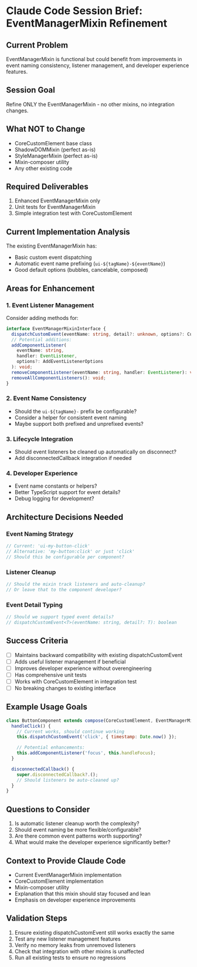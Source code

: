 # Claude Code Session Brief: EventManagerMixin Refinement

## Current Problem

EventManagerMixin is functional but could benefit from improvements in event naming consistency, listener management, and developer experience features.

## Session Goal

Refine ONLY the EventManagerMixin - no other mixins, no integration changes.

## What NOT to Change

- CoreCustomElement base class
- ShadowDOMMixin (perfect as-is)
- StyleManagerMixin (perfect as-is)
- Mixin-composer utility
- Any other existing code

## Required Deliverables

1. Enhanced EventManagerMixin only
2. Unit tests for EventManagerMixin
3. Simple integration test with CoreCustomElement

## Current Implementation Analysis

The existing EventManagerMixin has:

- Basic custom event dispatching
- Automatic event name prefixing (`ui-${tagName}-${eventName}`)
- Good default options (bubbles, cancelable, composed)

## Areas for Enhancement

### 1. Event Listener Management

Consider adding methods for:

```typescript
interface EventManagerMixinInterface {
  dispatchCustomEvent(eventName: string, detail?: unknown, options?: CustomEventInit): boolean;
  // Potential additions:
  addComponentListener(
    eventName: string,
    handler: EventListener,
    options?: AddEventListenerOptions
  ): void;
  removeComponentListener(eventName: string, handler: EventListener): void;
  removeAllComponentListeners(): void;
}
```

### 2. Event Name Consistency

- Should the `ui-${tagName}-` prefix be configurable?
- Consider a helper for consistent event naming
- Maybe support both prefixed and unprefixed events?

### 3. Lifecycle Integration

- Should event listeners be cleaned up automatically on disconnect?
- Add disconnectedCallback integration if needed

### 4. Developer Experience

- Event name constants or helpers?
- Better TypeScript support for event details?
- Debug logging for development?

## Architecture Decisions Needed

### Event Naming Strategy

```javascript
// Current: 'ui-my-button-click'
// Alternative: 'my-button:click' or just 'click'
// Should this be configurable per component?
```

### Listener Cleanup

```javascript
// Should the mixin track listeners and auto-cleanup?
// Or leave that to the component developer?
```

### Event Detail Typing

```javascript
// Should we support typed event details?
// dispatchCustomEvent<T>(eventName: string, detail?: T): boolean
```

## Success Criteria

- [ ] Maintains backward compatibility with existing dispatchCustomEvent
- [ ] Adds useful listener management if beneficial
- [ ] Improves developer experience without overengineering
- [ ] Has comprehensive unit tests
- [ ] Works with CoreCustomElement in integration test
- [ ] No breaking changes to existing interface

## Example Usage Goals

```javascript
class ButtonComponent extends compose(CoreCustomElement, EventManagerMixin) {
  handleClick() {
    // Current works, should continue working
    this.dispatchCustomEvent('click', { timestamp: Date.now() });

    // Potential enhancements:
    this.addComponentListener('focus', this.handleFocus);
  }

  disconnectedCallback() {
    super.disconnectedCallback?.();
    // Should listeners be auto-cleaned up?
  }
}
```

## Questions to Consider

1. Is automatic listener cleanup worth the complexity?
2. Should event naming be more flexible/configurable?
3. Are there common event patterns worth supporting?
4. What would make the developer experience significantly better?

## Context to Provide Claude Code

- Current EventManagerMixin implementation
- CoreCustomElement implementation
- Mixin-composer utility
- Explanation that this mixin should stay focused and lean
- Emphasis on developer experience improvements

## Validation Steps

1. Ensure existing dispatchCustomEvent still works exactly the same
2. Test any new listener management features
3. Verify no memory leaks from unremoved listeners
4. Check that integration with other mixins is unaffected
5. Run all existing tests to ensure no regressions
